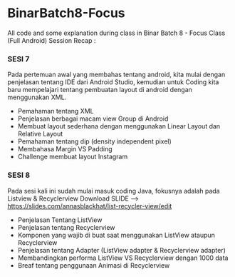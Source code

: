 # BinarBatch8-Focus
All code and some explanation during class in Binar Batch 8 - Focus Class (Full Android)
Session Recap :

### SESI 7
Pada pertemuan awal yang membahas tentang android, kita mulai dengan penjelasan tentang IDE dari Android Studio, kemudian untuk Coding kita baru mempelajari tentang pembuatan layout di android dengan menggunakan XML.
- Pemahaman tentang XML
- Penjelasan berbagai macam view Group di Android
- Membuat layout sederhana dengan menggunakan Linear Layout dan Relative Layout
- Pemahaman tentang dip (density independent pixel)
- Membahasa Margin VS Padding
- Challenge membuat layout Instagram

### SESI 8
Pada sesi kali ini sudah mulai masuk coding Java, fokusnya adalah pada Listview & Recyclerview
Download SLIDE --> https://slides.com/annasblackhat/list-recycler-view/edit
- Penjelasan Tentang ListView
- Penjelasan tentang Recyclerview
- Komponen yang wajib di buat saat menggunakan ListView ataupun Recyclerview
- Penjelasan tentang Adapter (ListView adapter & Recyclerview adapter)
- Membandingkan performa ListView VS Recyclerview dengan 1000 data
- Breaf tentang penggunaan Animasi di Recyclerview
